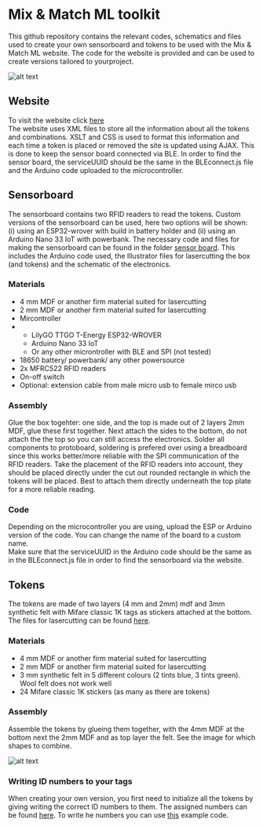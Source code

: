 # Mix & Match ML toolkit
This github repository contains the relevant codes, schematics and files used to create your own sensorboard and tokens to be used with the Mix & Match ML website. The code for the website is provided and can be used to create versions tailored to yourproject. 

![alt text](https://github.com/A-Jansen/M21/blob/main/system%20overview.jpg)
## Website 
To visit the website click [here](https://a-jansen.github.io/) <br>
The website uses XML files to store all the information about all the tokens and combinations. XSLT and CSS is used to format this information and each time a token is placed or removed the site is updated using AJAX. This is done to keep the sensor board connected via BLE. 
In order to find the sensor board, the serviceUUID should be the same in the BLEconnect.js file and the Arduino code uploaded to the microcontroller.


## Sensorboard
The sensorboard contains two RFID readers to read the tokens. Custom versions of the sensorboard can be used, here two options will be shown: (i) using an ESP32-wrover with build in battery holder and (ii) using an Arduino Nano 33 IoT with powerbank.
The necessary code and files for making the sensorboard can be found in the folder [sensor board](https://github.com/A-Jansen/M21/tree/main/sensor%20board). This includes the Arduino code used, the Illustrator files for lasercutting the box (and tokens) and the schematic of the electronics.

### Materials
<ul>
  <li>4 mm MDF or another firm material suited for lasercutting</li>
  <li>2 mm MDF or another firm material suited for lasercutting</li>
  <li>Mircontroller<li>
    <ul>
      <li>LilyGO TTGO T-Energy ESP32-WROVER</li>
      <li>Arduino Nano 33 IoT</li>
      <li>Or any other microntroller with BLE and SPI (not tested)</li>
      </ul>
  <li>18650  battery/ powerbank/ any other powersource</li>
  <li>2x MFRC522 RFID readers</li>
  <li>On-off switch</li>
  <li>Optional: extension cable from male micro usb to female mirco usb</li>
</ul>

### Assembly
Glue the box togehter: one side, and the top is made out of 2 layers 2mm MDF, glue these first together. Next attach the sides to the bottom, do not attach the the top so you can still access the electronics.
Solder all components to protoboard, soldering is prefered over using a breadboard since this works better/more reliable with the SPI communication of the RFID readers.
Take the placement of the RFID readers into account, they should be placed directly under the cut out rounded rectangle in which the tokens will be placed. Best to attach them directly underneath the top plate for a more reliable reading. 
  
### Code
Depending on the microcontroller you are using, upload the ESP or Arduino version of the code. You can change the name of the board to a custom name. <br>
Make sure that the serviceUUID in the Arduino code should be the same as in the BLEconnect.js file in order to find the sensorboard via the website. 


## Tokens
The tokens are made of two layers (4 mm and 2mm) mdf and 3mm synthetic felt with Mifare classic 1K tags as stickers attached at the bottom. The files for lasercutting can be found [here](https://github.com/A-Jansen/M21/tree/main/sensor%20board/Files%20for%20lasercutting).

### Materials
<ul>
  <li>4 mm MDF or another firm material suited for lasercutting</li>
  <li>2 mm MDF or another firm material suited for lasercutting</li>
  <li>3 mm synthetic felt in 5 different colours (2 tints blue, 3 tints green). Wool felt does not work well</li>
  <li>24 Mifare classic 1K stickers (as many as there are tokens) </li>
</ul>

### Assembly
Assemble the tokens by glueing them together, with the 4mm MDF at the bottom next the 2mm MDF and as top layer the felt. 
See the image for which shapes to combine. 

![alt text](https://github.com/A-Jansen/M21/blob/main/sensor%20board/assembling%20tokens.jpg)

### Writing ID numbers to your tags
When creating your own version, you first need to initialize all the tokens by giving writing the correct ID numbers to them. The assigned numbers can be found [here](https://github.com/A-Jansen/Mix-Match-ML-toolkit/blob/main/Token%20id's.xlsx). To write he numbers you can use [this](https://github.com/miguelbalboa/rfid/tree/master/examples/rfid_write_personal_data) example code. 
